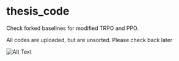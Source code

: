 # thesis_code

Check forked baselines for modified TRPO and PPO. 

All codes are uploaded, but are unsorted. Please check back later

![Alt Text](https://pic4.zhimg.com/50/v2-9863c55797fb59efc14e6239e400eb6d_hd.gif)
